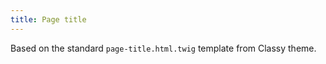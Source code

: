 ```yaml
---
title: Page title
---
```


Based on the standard `page-title.html.twig` template from Classy theme.

